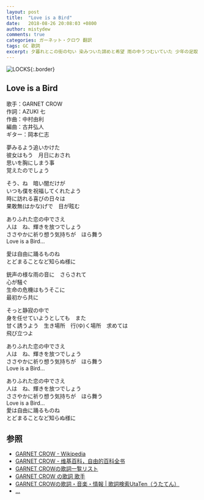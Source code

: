```yaml
---
layout: post
title:  "Love is a Bird"
date:   2018-08-26 20:08:03 +0800
author: mistydew
comments: true
categories: ガーネット・クロウ 翻訳
tags: GC 歌詞
excerpt: 夕暮れとこの街の匂い 染みついた諦めと希望 雨の中うつむいていた 少年の足取り
---
```

![LOCKS](https://raw.githubusercontent.com/mistydew/gc2/master/cover/album/Album_06th_LOCKS.jpg){:.border}

## Love is a Bird

歌手：GARNET CROW<br>
作詞：AZUKI 七<br>
作曲：中村由利<br>
編曲：古井弘人<br>
ギター：岡本仁志

夢みるよう追いかけた<br>
彼女はもう　月日におされ<br>
思いを胸にしまう事<br>
覚えたのでしょう

そう、ね　暗い闇だけが<br>
いつも僕を祝福してくれたよう<br>
時に訪れる喜びの日々は<br>
果敢無(はかな)げで　目が眩む

ありふれた恋の中でさえ<br>
人は　ね、輝きを放つでしょう<br>
ささやかに祈り想う気持ちが　ほら舞う<br>
Love is a Bird…

愛は自由に踊るものね<br>
とどまることなど知らぬ様に

銃声の様な雨の音に　さらされて<br>
心が騒ぐ<br>
生命の危機はもうそこに<br>
最初から共に

そっと静寂の中で<br>
身を任せていようとしても　また<br>
甘く誘うよう　生き場所　行(ゆ)く場所　求めては<br>
飛び立つよ

ありふれた恋の中でさえ<br>
人は　ね、輝きを放つでしょう<br>
ささやかに祈り想う気持ちが　ほら舞う<br>
Love is a Bird…

ありふれた恋の中でさえ<br>
人は　ね、輝きを放つでしょう<br>
ささやかに祈り想う気持ちが　ほら舞う<br>
Love is a Bird…<br>
愛は自由に踊るものね<br>
とどまることなど知らぬ様に

## 参照
* [GARNET CROW - Wikipedia](https://ja.wikipedia.org/wiki/GARNET_CROW)
* [GARNET CROW - 维基百科，自由的百科全书](https://zh.wikipedia.org/wiki/GARNET_CROW)
* [GARNET CROWの歌詞一覧リスト](https://www.uta-net.com/artist/344)
* [GARNET CROW の歌詞 歌手](http://www.kasi-time.com/subcat-uta-167-1.html)
* [GARNET CROWの歌詞・音楽・情報 \| 歌詞検索UtaTen（うたてん）](https://utaten.com/artist/GARNET+CROW)
* [...](https://github.com/mistydew/gc)
